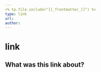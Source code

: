 ```yaml
---
<% tp.file.include("[[_frontmatter_]]") %>
type: link
url: 
author: 
---
```

# link
## What was this link about?